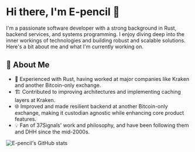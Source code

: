 # Hi there, I'm E-pencil 👋

I'm a passionate software developer with a strong background in Rust, backend services, and systems programming. I enjoy diving deep into the inner workings of technologies and building robust and scalable solutions. Here's a bit about me and what I'm currently working on.

## 🌟 About Me

- 🦀 Experienced with Rust, having worked at major companies like Kraken and another Bitcoin-only exchange.
- 🏗️ Contributed to improving architectures and implementing caching layers at Kraken.
- 🌐 Improved and made resilient backend at another Bitcoin-only exchange, making it custodian agnostic while enhancing core product features.
- 💡 Fan of 37Signals' work and philosophy, and have been following them and DHH since the mid-2000s.

![E-pencil's GitHub stats](https://github-readme-stats.vercel.app/api?username=piotrsupport991&show_icons=true&theme=radical)
